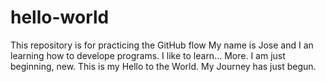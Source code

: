 # hello-world
This repository is for practicing the GitHub flow
My name is Jose and I an learning how to develope programs. I like to learn... More. I am just beginning, new.
This is my Hello to the World. My Journey has just begun.
